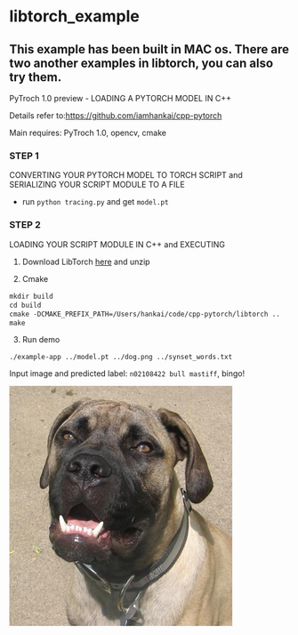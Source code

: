 # libtorch_example
## This example has been built in MAC os. There are two another examples in libtorch, you can also try them.
PyTroch 1.0 preview - LOADING A PYTORCH MODEL IN C++

Details refer to:https://github.com/iamhankai/cpp-pytorch  

Main requires: PyTroch 1.0, opencv, cmake

### STEP 1
CONVERTING YOUR PYTORCH MODEL TO TORCH SCRIPT and SERIALIZING YOUR SCRIPT MODULE TO A FILE

- run `python tracing.py` and get `model.pt`

### STEP 2
LOADING YOUR SCRIPT MODULE IN C++ and EXECUTING

1. Download LibTorch [here](https://pytorch.org/) and unzip

2. Cmake
```
mkdir build
cd build
cmake -DCMAKE_PREFIX_PATH=/Users/hankai/code/cpp-pytorch/libtorch ..
make
```

3. Run demo
```
./example-app ../model.pt ../dog.png ../synset_words.txt
```

Input image and predicted label: `n02108422 bull mastiff`, bingo!

![](dog.png)

